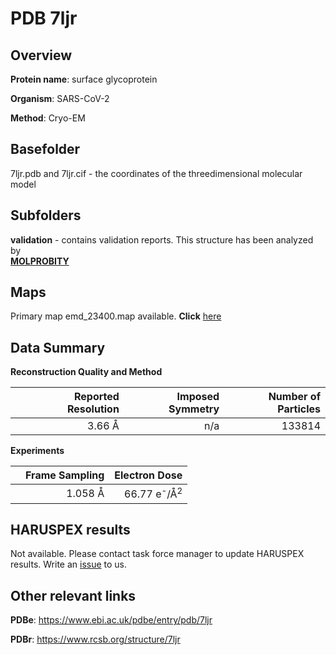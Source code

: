 # PDB 7ljr

## Overview

**Protein name**: surface glycoprotein

**Organism**: SARS-CoV-2

**Method**: Cryo-EM



## Basefolder

7ljr.pdb and 7ljr.cif - the coordinates of the threedimensional molecular model

## Subfolders





**validation** - contains validation reports. This structure has been analyzed by <br>  [**MOLPROBITY**](https://github.com/thorn-lab/coronavirus_structural_task_force/tree/master/pdb/surface_glycoprotein/SARS-CoV-2/7ljr/validation/molprobity)   



## Maps

Primary map emd_23400.map available. **Click** [here](http://ftp.wwpdb.org/pub/emdb/structures/EMD-23400/map/) 

## Data Summary
**Reconstruction Quality and Method**

|   | Reported Resolution | Imposed Symmetry | Number of Particles |
|---|-------------:|----------------:|--------------:|
|   |3.66 Å|n/a|133814|

**Experiments**

|   | Frame Sampling | Electron Dose |
|---|-------------:|----------------:|
|   |1.058 Å|66.77 e<sup>-</sup>/Å<sup>2</sup>|

## HARUSPEX results

Not available. Please contact task force manager to update HARUSPEX results. Write an [issue](https://github.com/thorn-lab/coronavirus_structural_task_force/issues) to us.

## Other relevant links 
**PDBe**:  https://www.ebi.ac.uk/pdbe/entry/pdb/7ljr
 
**PDBr**: https://www.rcsb.org/structure/7ljr 
